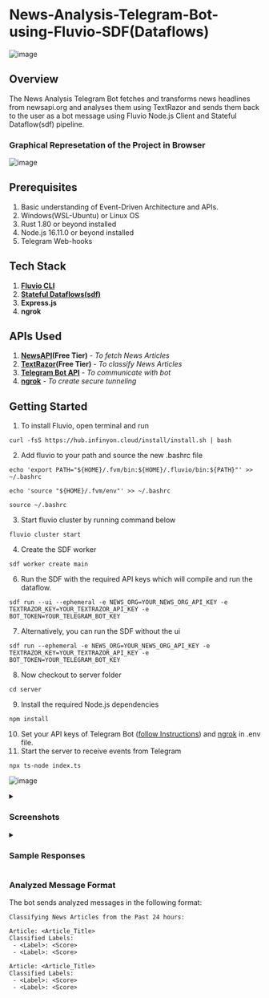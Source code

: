 # **News-Analysis-Telegram-Bot-using-Fluvio-SDF(Dataflows)**
![image](https://github.com/user-attachments/assets/e50c3042-3758-4ecf-b4bb-4edb14301187)

## Overview
The News Analysis Telegram Bot fetches and transforms news headlines from newsapi.org and analyses them using TextRazor and sends them back to the user as a bot message using Fluvio Node.js Client and Stateful Dataflow(sdf) pipeline.

### Graphical Represetation of the Project in Browser
![image](https://github.com/user-attachments/assets/a7e8a121-1fa6-4bf5-bfb9-752e90ec7307)

## Prerequisites
1. Basic understanding of Event-Driven Architecture and APIs.
2. Windows(WSL-Ubuntu) or Linux OS
3. Rust 1.80 or beyond installed
4. Node.js 16.11.0 or beyond installed
5. Telegram Web-hooks

## Tech Stack
1. **[Fluvio CLI](https://www.fluvio.io/docs/fluvio/apis/nodejs/installation)**
2. **[Stateful Dataflows(sdf)](https://www.fluvio.io/sdf/compositions/quickstart)**
3. **Express.js**
4. **ngrok**

## APIs Used
1. **[NewsAPI](https://newsapi.org/)(Free Tier)** - *To fetch News Articles*
2. **[TextRazor](https://www.textrazor.com/)(Free Tier)** - *To classify News Articles*
3. **[Telegram Bot API](https://telegram.me/BotFather)** - *To communicate with bot*
4. **[ngrok](https://ngrok.com/)** - *To create secure tunneling* 



## Getting Started
1. To install Fluvio, open terminal and run 
```
curl -fsS https://hub.infinyon.cloud/install/install.sh | bash
```
2. Add fluvio to your path and source the new .bashrc file
```
echo 'export PATH="${HOME}/.fvm/bin:${HOME}/.fluvio/bin:${PATH}"' >> ~/.bashrc
```
```
echo 'source "${HOME}/.fvm/env"' >> ~/.bashrc
```
```
source ~/.bashrc
```
3. Start fluvio cluster by running command below
```
fluvio cluster start
```
4. Create the SDF worker
```
sdf worker create main
```
6. Run the SDF with the required API keys which will compile and run the dataflow.
```
sdf run --ui --ephemeral -e NEWS_ORG=YOUR_NEWS_ORG_API_KEY -e TEXTRAZOR_KEY=YOUR_TEXTRAZOR_API_KEY -e BOT_TOKEN=YOUR_TELEGRAM_BOT_KEY
```
7. Alternatively, you can run the SDF without the ui
```
sdf run --ephemeral -e NEWS_ORG=YOUR_NEWS_ORG_API_KEY -e TEXTRAZOR_KEY=YOUR_TEXTRAZOR_API_KEY -e BOT_TOKEN=YOUR_TELEGRAM_BOT_KEY
```

8. Now checkout to server folder
```
cd server
```
9. Install the required Node.js dependencies
```
npm install
```
10. Set your API keys of Telegram Bot ([follow Instructions](https://core.telegram.org/bots/tutorial#obtain-your-bot-token)) and [ngrok](https://dashboard.ngrok.com/get-started/your-authtoken) in .env file. 
11. Start the server to receive events from Telegram
```
npx ts-node index.ts
```
![image](https://github.com/user-attachments/assets/4aa7e469-8aa3-4c75-9873-c2a0c5e23e42)

<details>
<summary><h3><b>Screenshots</b></h3></summary>

<img src="https://github.com/user-attachments/assets/5fc29bf3-563b-4604-8046-5cc45b921a56" width=25% height=25%>
<img src="https://github.com/user-attachments/assets/f1e3e496-048a-4fa2-9fa7-4acc5aeb3879" width=25% height=25%>

<img src="https://github.com/user-attachments/assets/a5865964-715a-4eac-b4b7-6d21652ad73a" width="290" height="510">
</details>

<details>
<summary><h3><b>Sample Responses</b></h3></summary>
 
**news topic** - Sample consumed event
![image](https://github.com/user-attachments/assets/796ff497-d712-4ba6-b221-d432eb644e79)
**Sample consumed Response Format**
```
{
  "chatid": "5048923407",
  "results": [
    {
      "author": "NDTV",
      "published_at": "2024-08-25T11:25:15Z",
      "source": {
        "id": "google-news",
        "name": "Google News"
      },
      "title": "On Haryana Poll Postponement Request, BJP Leader's Clarification - NDTV",
      "url": "some url"
    }
  ]
}
```
**summarized-articles topic** - Sample consumed event
![image](https://github.com/user-attachments/assets/eec1fcb6-9a43-48c4-8263-35ecdf7caf87)
**Sample consumed Response Format**
```
{
  "counts": [
    {
      "author": "WION",
      "count": 1
    },
    {
      "author": "NDTV Movies",
      "count": 1
    },
    {
      "author": "NDTV Sports",
      "count": 1
    },
    {
      "author": "The Economic Times",
      "count": 1
    },
    {
      "author": "Onmanorama",
      "count": 1
    },
    {
      "author": "TOI Etimes",
      "count": 1
    },
    {
      "author": "Mint",
      "count": 1
    },
    {
      "author": "Al Jazeera English",
      "count": 1
    },
    {
      "author": "Moneycontrol",
      "count": 1
    },
    {
      "author": "NDTV",
      "count": 3
    },
    {
      "author": "Hindustan Times",
      "count": 5
    },
    {
      "author": "BusinessLine",
      "count": 1
    },
    {
      "author": "The Indian Express",
      "count": 1
    },
    {
      "author": "The Hindu",
      "count": 1
    }
  ]
}
```
**classified-articles topic** - Sample consumed event
![image](https://github.com/user-attachments/assets/9c1ba7e7-9ead-43dc-aa7b-b2c2a09f4cd5)
**Sample consumed Response Format**
```
{
  "chatid": "1234567890",
  "results": [
    {
      "categories": [
        {
          "label": "Politics",
          "score": 0.7437
        },
        {
          "label": "Politics>Elections",
          "score": 0.5229
        }
      ],
      "text": "On Haryana Poll Postponement Request, BJP Leader's Clarification - NDTV"
    },
    {
      "categories": [
        {
          "label": "Science",
          "score": 0.9956
        },
        {
          "label": "Science>Space and Astronomy",
          "score": 0.7291
        }
      ],
      "text": "NASA Hubble captures 'candy-floss' in space. Meet our cosmic neighbours - Hindustan Times"
    }
  ]
}
```

**telegram-logs topic** - Sample consumed event
![image](https://github.com/user-attachments/assets/70682023-ccea-47f6-a24f-dedfc12a700c)

</details>


### Analyzed Message Format
The bot sends analyzed messages in the following format:

```
Classifying News Articles from the Past 24 hours:

Article: <Article_Title>
Classified Labels:
 - <Label>: <Score>
 - <Label>: <Score>

Article: <Article_Title>
Classified Labels:
 - <Label>: <Score>
 - <Label>: <Score>
```














